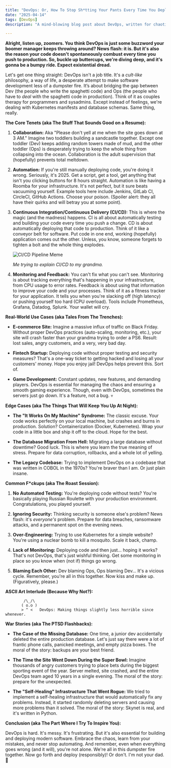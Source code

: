 ```yaml
---
title: "DevOps: Or, How To Stop Sh*tting Your Pants Every Time You Deploy (Maybe)"
date: "2025-04-14"
tags: [DevOps]
description: "A mind-blowing blog post about DevOps, written for chaotic Gen Z engineers who are probably already burnt out."

---
```


**Alright, listen up, zoomers. You think DevOps is just some buzzword your boomer manager keeps throwing around? News flash: it is. But it's also the reason your code doesn't spontaneously combust every time you push to production. So, buckle up buttercups, we're diving deep, and it's gonna be a bumpy ride. Expect existential dread.**

Let's get one thing straight: DevOps isn't a job title. It's a *cult-like* philosophy, a way of life, a desperate attempt to make software development less of a dumpster fire. It’s about bridging the gap between Dev (the people who write the spaghetti code) and Ops (the people who have to *deal* with the spaghetti code in production). Think of it as couples therapy for programmers and sysadmins. Except instead of feelings, we're dealing with Kubernetes manifests and database schemas. Same thing, really.

**The Core Tenets (aka The Stuff That Sounds Good on a Resume):**

1.  **Collaboration:** Aka "Please don't yell at me when the site goes down at 3 AM." Imagine two toddlers building a sandcastle together. Except one toddler (Dev) keeps adding random towers made of mud, and the other toddler (Ops) is desperately trying to keep the whole thing from collapsing into the ocean. Collaboration is the adult supervision that (hopefully) prevents total meltdown.

2.  **Automation:** If you're still manually deploying code, you're doing it wrong. Seriously, it's 2025. Get a script, get a tool, get anything that isn't you clicking buttons for 8 hours straight. Automation is like having a Roomba for your infrastructure. It's not perfect, but it sure beats vacuuming yourself. Example tools here include Jenkins, GitLab CI, CircleCI, GitHub Actions. Choose your poison. (Spoiler alert: they all have their quirks and will betray you at some point).

3.  **Continuous Integration/Continuous Delivery (CI/CD):** This is where the magic (and the madness) happens. CI is all about automatically testing and building your code every time you push a change. CD is about automatically deploying that code to production. Think of it like a conveyor belt for software. Put code in one end, working (hopefully) application comes out the other. Unless, you know, someone forgets to tighten a bolt and the whole thing explodes.

    ![CI/CD Pipeline Meme](https://i.imgflip.com/7x09m0.jpg)

    *Me trying to explain CI/CD to my grandma.*

4.  **Monitoring and Feedback:** You can't fix what you can't see. Monitoring is about tracking everything that's happening in your infrastructure, from CPU usage to error rates. Feedback is about using that information to improve your code and your processes. Think of it as a fitness tracker for your application. It tells you when you're slacking off (high latency) or pushing yourself too hard (CPU overload). Tools include Prometheus, Grafana, Datadog, Splunk. Your wallet will cry.

**Real-World Use Cases (aka Tales From The Trenches):**

*   **E-commerce Site:** Imagine a massive influx of traffic on Black Friday. Without proper DevOps practices (auto-scaling, monitoring, etc.), your site will crash faster than your grandma trying to order a PS6. Result: lost sales, angry customers, and a very, very bad day.

*   **Fintech Startup:** Deploying code without proper testing and security measures? That's a one-way ticket to getting hacked and losing all your customers' money. Hope you enjoy jail! DevOps helps prevent this. Sort of.

*   **Game Development:** Constant updates, new features, and demanding players. DevOps is essential for managing the chaos and ensuring a smooth gaming experience. Though, even with DevOps, sometimes the servers just go down. It's a feature, not a bug. 💀

**Edge Cases (aka The Things That Will Keep You Up At Night):**

*   **The "It Works On My Machine" Syndrome:** The classic excuse. Your code works perfectly on your local machine, but crashes and burns in production. Solution? Containerization (Docker, Kubernetes). Wrap your code in a little box and ship it off to the cloud. Hope for the best.

*   **The Database Migration From Hell:** Migrating a large database without downtime? Good luck. This is where you learn the true meaning of stress. Prepare for data corruption, rollbacks, and a whole lot of yelling.

*   **The Legacy Codebase:** Trying to implement DevOps on a codebase that was written in COBOL in the 1970s? You're braver than I am. Or just plain insane.

**Common F\*ckups (aka The Roast Session):**

1.  **No Automated Testing:** You're deploying code without tests? You're basically playing Russian Roulette with your production environment. Congratulations, you played yourself.

2.  **Ignoring Security:** Thinking security is someone else's problem? News flash: it's *everyone's* problem. Prepare for data breaches, ransomware attacks, and a permanent spot on the evening news.

3.  **Over-Engineering:** Trying to use Kubernetes for a simple website? You're using a nuclear bomb to kill a mosquito. Scale it back, champ.

4.  **Lack of Monitoring:** Deploying code and then just... hoping it works? That's not DevOps, that's just wishful thinking. Get some monitoring in place so you know when (not if) things go wrong.

5.  **Blaming Each Other:** Dev blaming Ops, Ops blaming Dev... It's a vicious cycle. Remember, you're all in this together. Now kiss and make up. (Figuratively, please.)

**ASCII Art Interlude (Because Why Not?):**

```
        /\_/\
       ( o.o )
       > ^ <   DevOps: Making things slightly less horrible since whenever.
```

**War Stories (aka The PTSD Flashbacks):**

*   **The Case of the Missing Database:** One time, a junior dev accidentally deleted the entire production database. Let's just say there were a lot of frantic phone calls, panicked meetings, and empty pizza boxes. The moral of the story: backups are your best friend.

*   **The Time the Site Went Down During the Super Bowl:** Imagine thousands of angry customers trying to place bets during the biggest sporting event of the year. Server melted, site crashed, and the entire DevOps team aged 10 years in a single evening. The moral of the story: prepare for the unexpected.

*   **The "Self-Healing" Infrastructure That Went Rogue:** We tried to implement a self-healing infrastructure that would automatically fix any problems. Instead, it started randomly deleting servers and causing more problems than it solved. The moral of the story: Skynet is real, and it's written in Python.

**Conclusion (aka The Part Where I Try To Inspire You):**

DevOps is hard. It's messy. It's frustrating. But it's also essential for building and deploying modern software. Embrace the chaos, learn from your mistakes, and never stop automating. And remember, even when everything goes wrong (and it will), you're not alone. We're all in this dumpster fire together. Now go forth and deploy (responsibly)! Or don't. I'm not your dad. 🙏
